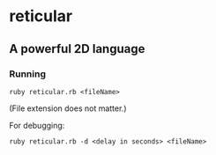 # reticular
## A powerful 2D language

### Running

    ruby reticular.rb <fileName>

(File extension does not matter.)

For debugging:

    ruby reticular.rb -d <delay in seconds> <fileName>